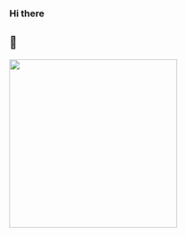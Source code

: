 ### Hi there
## 👋
 <img
      style="width: 300px"
      src="https://i.pinimg.com/originals/cd/59/d6/cd59d626dc86397fe45080e6e9c7027d.gif"
    />
<!--
**AkmaljonYusupov/AkmaljonYusupov** is a ✨ _special_ ✨ repository because its `README.md` (this file) appears on your GitHub profile.

Here are some ideas to get you started:

- 🔭 I’m currently working on ...
- 🌱 I’m currently learning ...
- 👯 I’m looking to collaborate on ...
- 🤔 I’m looking for help with ...
- 💬 Ask me about ...
- 📫 How to reach me: ...
- 😄 Pronouns: ...
- ⚡ Fun fact: ...
-->

